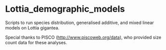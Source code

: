 # Lottia_demographic_models
Scripts to run species distribution, generalised additive, and mixed linear models on Lottia gigantea. 

Special thanks to PISCO (http://www.piscoweb.org/data), who provided size count data for these analyses.
